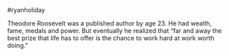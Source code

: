 #ryanholiday

Theodore Roosevelt was a published author by age 23. He had wealth, fame, medals and power. But eventually he realized that “far and away the best prize that life has to offer is the chance to work hard at work worth doing.”